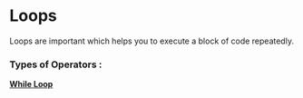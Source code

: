 # Loops
Loops are important which helps you to execute a block of code repeatedly.


### Types of Operators :

[**While Loop**](./whileloop.ipynb)

